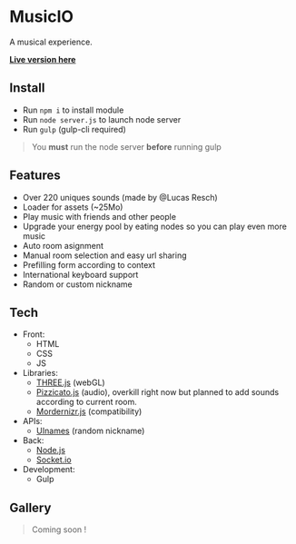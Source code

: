 MusicIO
=======

A musical experience.

**[Live version here](https://musicio.edhbr.fr/)**

## Install

- Run `npm i` to install module
- Run `node server.js` to launch node server
- Run `gulp` (gulp-cli required)

> You **must** run the node server **before** running gulp

## Features

- Over 220 uniques sounds (made by @Lucas Resch)
- Loader for assets (~25Mo)
- Play music with friends and other people
- Upgrade your energy pool by eating nodes so you can play even more music
- Auto room asignment
- Manual room selection and easy url sharing
- Prefilling form according to context
- International keyboard support
- Random or custom nickname

## Tech
- Front:
  - HTML
  - CSS
  - JS
- Libraries:
  - [THREE.js](https://threejs.org/) (webGL)
  - [Pizzicato.js](https://alemangui.github.io/pizzicato/) (audio), overkill right now but planned to add sounds according to current room.
  - [Mordernizr.js](https://modernizr.com/) (compatibility)
- APIs:
  - [UInames](https://uinames.com/) (random nickname)
- Back:
  - [Node.js](https://nodejs.org/)
  - [Socket.io](https://socket.io/)
- Development:
  - Gulp

## Gallery

> Coming soon !
